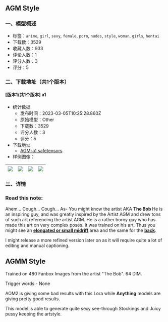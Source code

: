 ## AGM Style
### 一、模型概述

- 标签：`anime`, `girl`, `sexy`, `female`, `porn`, `nudes`, `style`, `woman`, `girls`, `hentai`
- 下载数：3529
- 收藏人数：933
- 评论人数：1
- 评分人数：3
- 评分：5

### 二、下载地址（共1个版本）

#### [版本1/共1个版本] a1

- 统计数据
  - 发布时间：2023-03-05T10:25:28.860Z
  - 原始模型：Other
  - 下载数：3529
  - 评分人数：3
  - 评分：5
- 下载地址
  - [AGM-a1.safetensors](https://civitai.com/api/download/models/9427)
- 样例图像：

| <img src="https://image.civitai.com/xG1nkqKTMzGDvpLrqFT7WA/71770759-692d-46fb-36f0-be23c2242300/width=450/90647.jpeg" /> | <img src="https://image.civitai.com/xG1nkqKTMzGDvpLrqFT7WA/0c8c0e7a-8004-4d4a-52a5-67e0ebce7300/width=450/90659.jpeg" /> | <img src="https://image.civitai.com/xG1nkqKTMzGDvpLrqFT7WA/8f06c232-a467-4793-a1d4-18f6348a2300/width=450/90658.jpeg" /> | <img src="https://image.civitai.com/xG1nkqKTMzGDvpLrqFT7WA/fe22b47c-d55b-4819-18a0-f394e4814a00/width=450/90657.jpeg" /> |
| ---- | ---- | ---- | ---- |


### 三、详情
<h3>Read this note:</h3><p>Ahem... Cough... Cough... As- You might know the artist AKA <strong>The Bob </strong>He is an inspiring guy, and was greatly inspired by the Artist AGM and drew tons of such art referencing the artist AGM. He is a rather horny guy who has made this art on very complex poses. It was trained on his art. Thus you might see an <strong><u>elongated or small midriff</u></strong> area and the same for the <strong><u>back</u></strong>.</p><p>I might release a more refined version later on as it will require quite a lot of editing and manual captioning.</p><p></p><h2>AGMM Style</h2><p>Trained on 480 Fanbox Images from the artist "The Bob". 64 DIM.</p><p></p><p>Trigger words - None</p><p></p><p>AOM2 is giving some bad results with this Lora while <strong>Anything</strong> models are giving pretty good results.</p><p></p><p>This model is able to generate quite sexy see-through Stockings and Juicy pussy keeping the artstyle.</p>